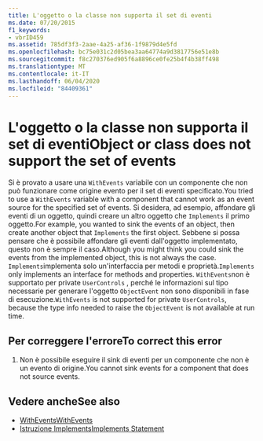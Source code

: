 ```yaml
---
title: L'oggetto o la classe non supporta il set di eventi
ms.date: 07/20/2015
f1_keywords:
- vbrID459
ms.assetid: 785df3f3-2aae-4a25-af36-1f9879d4e5fd
ms.openlocfilehash: bc75e031c2d05bea3aa64774a9d3817756e51e8b
ms.sourcegitcommit: f8c270376ed905f6a8896ce0fe25b4f4b38ff498
ms.translationtype: MT
ms.contentlocale: it-IT
ms.lasthandoff: 06/04/2020
ms.locfileid: "84409361"
---
```

# <a name="object-or-class-does-not-support-the-set-of-events"></a><span data-ttu-id="6c712-102">L'oggetto o la classe non supporta il set di eventi</span><span class="sxs-lookup"><span data-stu-id="6c712-102">Object or class does not support the set of events</span></span>
<span data-ttu-id="6c712-103">Si è provato a usare una `WithEvents` variabile con un componente che non può funzionare come origine evento per il set di eventi specificato.</span><span class="sxs-lookup"><span data-stu-id="6c712-103">You tried to use a `WithEvents` variable with a component that cannot work as an event source for the specified set of events.</span></span> <span data-ttu-id="6c712-104">Si desidera, ad esempio, affondare gli eventi di un oggetto, quindi creare un altro oggetto che `Implements` il primo oggetto.</span><span class="sxs-lookup"><span data-stu-id="6c712-104">For example, you wanted to sink the events of an object, then create another object that `Implements` the first object.</span></span> <span data-ttu-id="6c712-105">Sebbene si possa pensare che è possibile affondare gli eventi dall'oggetto implementato, questo non è sempre il caso.</span><span class="sxs-lookup"><span data-stu-id="6c712-105">Although you might think you could sink the events from the implemented object, this is not always the case.</span></span> <span data-ttu-id="6c712-106">`Implements`implementa solo un'interfaccia per metodi e proprietà.</span><span class="sxs-lookup"><span data-stu-id="6c712-106">`Implements` only implements an interface for methods and properties.</span></span> <span data-ttu-id="6c712-107">`WithEvents`non è supportato per private `UserControls` , perché le informazioni sul tipo necessarie per generare l'oggetto `ObjectEvent` non sono disponibili in fase di esecuzione.</span><span class="sxs-lookup"><span data-stu-id="6c712-107">`WithEvents` is not supported for private `UserControls`, because the type info needed to raise the `ObjectEvent` is not available at run time.</span></span>  
  
## <a name="to-correct-this-error"></a><span data-ttu-id="6c712-108">Per correggere l'errore</span><span class="sxs-lookup"><span data-stu-id="6c712-108">To correct this error</span></span>  
  
1. <span data-ttu-id="6c712-109">Non è possibile eseguire il sink di eventi per un componente che non è un evento di origine.</span><span class="sxs-lookup"><span data-stu-id="6c712-109">You cannot sink events for a component that does not source events.</span></span>  
  
## <a name="see-also"></a><span data-ttu-id="6c712-110">Vedere anche</span><span class="sxs-lookup"><span data-stu-id="6c712-110">See also</span></span>

- [<span data-ttu-id="6c712-111">WithEvents</span><span class="sxs-lookup"><span data-stu-id="6c712-111">WithEvents</span></span>](../modifiers/withevents.md)
- [<span data-ttu-id="6c712-112">Istruzione Implements</span><span class="sxs-lookup"><span data-stu-id="6c712-112">Implements Statement</span></span>](../statements/implements-statement.md)
